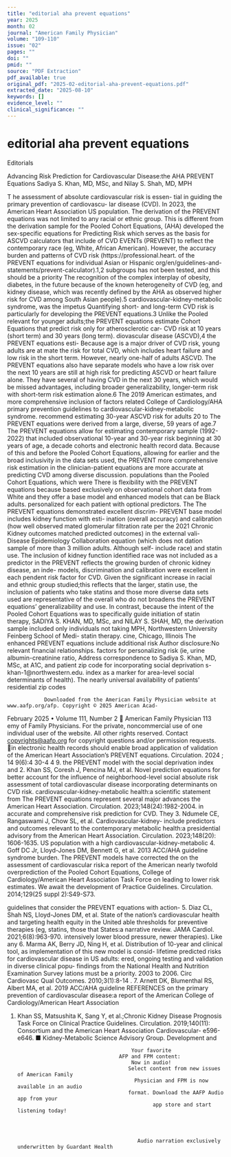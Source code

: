 ```yaml
---
title: "editorial aha prevent equations"
year: 2025
month: 02
journal: "American Family Physician"
volume: "109-110"
issue: "02"
pages: ""
doi: ""
pmid: ""
source: "PDF Extraction"
pdf_available: true
original_pdf: "2025-02-editorial-aha-prevent-equations.pdf"
extracted_date: "2025-08-10"
keywords: []
evidence_level: ""
clinical_significance: ""
---
```


# editorial aha prevent equations

Editorials


Advancing Risk Prediction for Cardiovascular
Disease:​the AHA PREVENT Equations
Sadiya S. Khan, MD, MSc, and Nilay S. Shah, MD, MPH




T     he assessment of absolute cardiovascular risk is essen-
      tial in guiding the primary prevention of cardiovascu-
lar disease (CVD). In 2023, the American Heart Association
                                                                         US population. The derivation of the PREVENT equations
                                                                         was not limited to any racial or ethnic group. This is different
                                                                         from the derivation sample for the Pooled Cohort Equations,
(AHA) developed the sex-specific equations for Predicting Risk           which serves as the basis for ASCVD calculators that include
of CVD EVENTs (PREVENT) to reflect the contemporary                      race (eg, White, African American). However, the accuracy
burden and patterns of CVD risk (https://​professional.heart.            of the PREVENT equations for individual Asian or Hispanic
org/en/guidelines-and-statements/prevent-calculator).1,2                 subgroups has not been tested, and this should be a priority
   The recognition of the complex interplay of obesity, diabetes,        in the future because of the known heterogeneity of CVD (eg,
and kidney disease, which was recently defined by the AHA as             observed higher risk for CVD among South Asian people).5
cardiovascular-kidney-metabolic syndrome, was the impetus                   Quantifying short- and long-term CVD risk is particularly
for developing the PREVENT equations.3 Unlike the Pooled                 relevant for younger adults;​the PREVENT equations estimate
Cohort Equations that predict risk only for atherosclerotic car-         CVD risk at 10 years (short term) and 30 years (long term).
diovascular disease (ASCVD),4 the PREVENT equations esti-                Because age is a major driver of CVD risk, young adults are at
mate the risk for total CVD, which includes heart failure and            low risk in the short term. However, nearly one-half of adults
ASCVD. The PREVENT equations also have separate models                   who have a low risk over the next 10 years are still at high risk
for predicting ASCVD or heart failure alone. They have several           of having CVD in the next 30 years, which would be missed
advantages, including broader generalizability, longer-term risk         with short-term risk estimation alone.6 The 2019 American
estimates, and more comprehensive inclusion of factors related           College of Cardiology/AHA primary prevention guidelines
to cardiovascular-kidney-metabolic syndrome.                             recommend estimating 30-year ASCVD risk for adults 20 to
   The PREVENT equations were derived from a large, diverse,             59 years of age.7 The PREVENT equations allow for estimating
contemporary sample (1992-2022) that included observational              10-year and 30-year risk beginning at 30 years of age, a decade
cohorts and electronic health record data. Because of this and           before the Pooled Cohort Equations, allowing for earlier and
the broad inclusivity in the data sets used, the PREVENT                 more comprehensive risk estimation in the clinician-patient
equations are more accurate at predicting CVD among diverse              discussion.
populations than the Pooled Cohort Equations, which were                    There is flexibility with the PREVENT equations because
based exclusively on observational cohort data from White and            they offer a base model and enhanced models that can be
Black adults.                                                            personalized for each patient with optional predictors. The
   The PREVENT equations demonstrated excellent discrim-                 PREVENT base model includes kidney function with esti-
ination (overall accuracy) and calibration (how well observed            mated glomerular filtration rate per the 2021 Chronic Kidney
outcomes matched predicted outcomes) in the external vali-               Disease Epidemiology Collaboration equation (which does not
dation sample of more than 3 million adults. Although self-              include race) and statin use. The inclusion of kidney function
identified race was not included as a predictor in the PREVENT           reflects the growing burden of chronic kidney disease, an inde-
models, discrimination and calibration were excellent in each            pendent risk factor for CVD. Given the significant increase in
racial and ethnic group studied;​this reflects that the larger,          statin use, the inclusion of patients who take statins and those
more diverse data sets used are representative of the overall            who do not broadens the PREVENT equations’ generalizability
                                                                         and use. In contrast, because the intent of the Pooled Cohort
                                                                         Equations was to specifically guide initiation of statin therapy,
   SADIYA S. KHAN, MD, MSc, and NILAY S. SHAH, MD,
                                                                         the derivation sample included only individuals not taking
   MPH, Northwestern University Feinberg School of Medi-
                                                                         statin therapy.
   cine, Chicago, Illinois
                                                                            The enhanced PREVENT equations include additional risk
   Author disclosure:​No relevant financial relationships.               factors for personalizing risk (ie, urine albumin-creatinine ratio,
   Address correspondence to Sadiya S. Khan, MD, MSc, at                 A1C, and patient zip code for incorporating social deprivation
   s-khan-1@​northwestern.edu.                                           index as a marker for area-level social determinants of health).
                                                                         The nearly universal availability of patients’ residential zip codes

                Downloaded from the American Family Physician website at www.aafp.org/afp. Copyright © 2025 American Acad-
February 2025 • Volume 111, Number 2                                                                               American Family Physician 113
                emy of Family Physicians. For the private, noncommercial use of one individual user of the website. All other rights
                          reserved. Contact copyrights@aafp.org for copyright questions and/or permission requests.
in electronic health records should enable broad application of                validation of the American Heart Association’s PREVENT equations.
                                                                               Circulation. 2024 ;​14 9(6):​4 30-4 4 9.
the PREVENT model with the social deprivation index and
                                                                             2. Khan SS, Coresh J, Pencina MJ, et al. Novel prediction equations for
better account for the influence of neighborhood-level social
                                                                                absolute risk assessment of total cardiovascular disease incorporating
determinants on CVD risk.                                                       cardiovascular-kidney-metabolic health:​a scientific statement from
   The PREVENT equations represent several major advances                       the American Heart Association. Circulation. 2023;​148(24):​1982-2004.
in accurate and comprehensive risk prediction for CVD. They                  3. Ndumele CE, Rangaswami J, Chow SL, et al. Cardiovascular-kidney-
include predictors and outcomes relevant to the contemporary                    metabolic health:​a presidential advisory from the American Heart
                                                                                Association. Circulation. 2023;​148(20):​1606-1635.
US population with a high cardiovascular-kidney-metabolic
                                                                             4. Goff DC Jr, Lloyd-Jones DM, Bennett G, et al. 2013 ACC/AHA guideline
syndrome burden. The PREVENT models have corrected the                          on the assessment of cardiovascular risk:​a report of the American
nearly twofold overprediction of the Pooled Cohort Equations,                   College of Cardiology/American Heart Association Task Force on
leading to lower risk estimates. We await the development of                    Practice Guidelines. Circulation. 2014;​129(25 suppl 2):​S49-S73.

guidelines that consider the PREVENT equations with action-                  5. Diaz CL, Shah NS, Lloyd-Jones DM, et al. State of the nation’s
                                                                                cardiovascular health and targeting health equity in the United
able thresholds for preventive therapies (eg, statins, those that
                                                                                States:​a narrative review. JAMA Cardiol. 2021;​6(8):​963-970.
intensively lower blood pressure, newer therapies). Like any                 6. Marma AK, Berry JD, Ning H, et al. Distribution of 10-year and
clinical tool, as implementation of this new model is consid-                   lifetime predicted risks for cardiovascular disease in US adults:​
ered, ongoing testing and validation in diverse clinical popu-                  findings from the National Health and Nutrition Examination Survey
lations must be a priority.                                                     2003 to 2006. Circ Cardiovasc Qual Outcomes. 2010;​3(1):​8-14 .
                                                                             7. Arnett DK, Blumenthal RS, Albert MA, et al. 2019 ACC/AHA guideline
REFERENCES                                                                      on the primary prevention of cardiovascular disease:​a report of
                                                                                the American College of Cardiology/American Heart Association
1. Khan SS, Matsushita K, Sang Y, et al.;​Chronic Kidney Disease Prognosis
                                                                                Task Force on Clinical Practice Guidelines. Circulation. 2019;​140(11):​
   Consortium and the American Heart Association Cardiovascular-
                                                                                e596-e646. ■
   Kidney-Metabolic Science Advisory Group. Development and




                                            Your favorite
                                        AFP and FPM content:
                                            Now in audio!
                                           Select content from new issues of American Family
                                             Physician and FPM is now available in an audio
                                           format. Download the AAFP Audio app from your
                                                   app store and start listening today!




                                              Audio narration exclusively underwritten by Guardant Health
